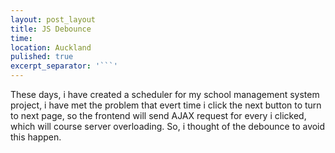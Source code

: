 ```yaml
---
layout: post_layout
title: JS Debounce
time:
location: Auckland
pulished: true
excerpt_separator: '```'
---
```


These days, i have created a scheduler for my school management system project, i have met the problem that evert time i click the next button to turn to next page, so the frontend will send AJAX request for every i clicked, which will course server overloading. So, i thought of the debounce to avoid this happen.

&nbsp;